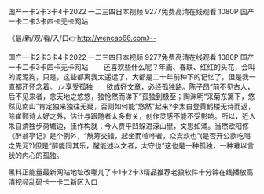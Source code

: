 国产一卡2卡3卡4卡2022
一二三四日本视频
9277免费高清在线观看 1080P
国产一卡二卡3卡四卡无卡网站


《最/新/观/看/入/口👉http://wencao66.com》--

国产一卡2卡3卡4卡2022
一二三四日本视频
9277免费高清在线观看 1080P
国产一卡二卡3卡四卡无卡网站
　　还喜欢些什么呢？年画、春联、红红的头花，会叫的泥泥狗，只是，这些都离我太遥远了，大都是二十年前种下的记忆了，但是我一直都还怀念着。
/>享受孤独　　欲成好文章，必经孤独路。陈子昂“前不见古人，后不见来者，念天地之悠悠，独怆然而涕下”孤独到极至；陶渊明“采菊东篱下，悠然见南山”肯定独来独往无疑，否则如何能“悠然”起来?李太白登黄鹤楼无诗而返，除崔颢诗太好之外，估计与跟随者太多有关，创作灵感不能不受影响。所以，近人朱自清独步荷塘边，佳作构就；今人贾平凹躲进深山里，文思如涌。当然欧阳修《醉翁亭记》是个例外，“觥筹交错，起坐而喧哗者，众宾欢也”(是否开公款吃喝之先河?)但是“醉能同其乐，醒能述以文者，太守也”这也是一种孤独，一种难以言状的内心的孤独。　　





黑料正能量最新网站地址改哪儿了卡1卡2卡3精品推荐老狼软件十分钟在线播放高清视频乱码卡一卡二新区入口
